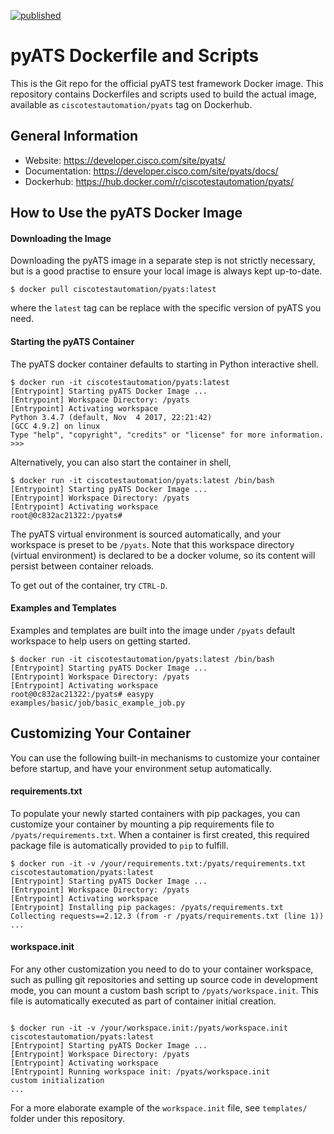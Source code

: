 [![published](https://static.production.devnetcloud.com/codeexchange/assets/images/devnet-published.svg)](https://developer.cisco.com/codeexchange/github/repo/CiscoTestAutomation/pyats-docker)

# pyATS Dockerfile and Scripts

This is the Git repo for the official pyATS test framework Docker image. This 
repository contains Dockerfiles and scripts used to build the actual image, 
available as `ciscotestautomation/pyats` tag on Dockerhub.

## General Information

- Website: https://developer.cisco.com/site/pyats/
- Documentation: https://developer.cisco.com/site/pyats/docs/
- Dockerhub: https://hub.docker.com/r/ciscotestautomation/pyats/

## How to Use the pyATS Docker Image

#### Downloading the Image

Downloading the pyATS image in a separate step is not strictly necessary, but is
a good practise to ensure your local image is always kept up-to-date.

```
$ docker pull ciscotestautomation/pyats:latest
```

where the `latest` tag can be replace with the specific version of pyATS you 
need. 

#### Starting the pyATS Container

The pyATS docker container defaults to starting in Python interactive shell. 

```
$ docker run -it ciscotestautomation/pyats:latest
[Entrypoint] Starting pyATS Docker Image ...
[Entrypoint] Workspace Directory: /pyats
[Entrypoint] Activating workspace
Python 3.4.7 (default, Nov  4 2017, 22:21:42)
[GCC 4.9.2] on linux
Type "help", "copyright", "credits" or "license" for more information.
>>>
```

Alternatively, you can also start the container in shell,
```
$ docker run -it ciscotestautomation/pyats:latest /bin/bash
[Entrypoint] Starting pyATS Docker Image ...
[Entrypoint] Workspace Directory: /pyats
[Entrypoint] Activating workspace
root@0c832ac21322:/pyats#
```

The pyATS virtual environment is sourced automatically, and your workspace is
preset to be `/pyats`. Note that this workspace directory (virtual environment) 
is declared to be a docker volume, so its content will persist between container
reloads.

To get out of the container, try `CTRL-D`.

#### Examples and Templates

Examples and templates are built into the image under `/pyats` default workspace
to help users on getting started. 

```
$ docker run -it ciscotestautomation/pyats:latest /bin/bash
[Entrypoint] Starting pyATS Docker Image ...
[Entrypoint] Workspace Directory: /pyats
[Entrypoint] Activating workspace
root@0c832ac21322:/pyats# easypy examples/basic/job/basic_example_job.py
```

## Customizing Your Container

You can use the following built-in mechanisms to customize your container before
startup, and have your environment setup automatically.

#### requirements.txt

To populate your newly started containers with pip packages, you can customize
your container by mounting a pip requirements file to `/pyats/requirements.txt`.
When a container is first created, this required package file is automatically 
provided to `pip` to fulfill.

```
$ docker run -it -v /your/requirements.txt:/pyats/requirements.txt ciscotestautomation/pyats:latest
[Entrypoint] Starting pyATS Docker Image ...
[Entrypoint] Workspace Directory: /pyats
[Entrypoint] Activating workspace
[Entrypoint] Installing pip packages: /pyats/requirements.txt
Collecting requests==2.12.3 (from -r /pyats/requirements.txt (line 1))
...
```

#### workspace.init

For any other customization you need to do to your container workspace, such
as pulling git repositories and setting up source code in development mode, 
you can mount a custom bash script to `/pyats/workspace.init`. This file is
automatically executed as part of container initial creation.

```

$ docker run -it -v /your/workspace.init:/pyats/workspace.init ciscotestautomation/pyats:latest
[Entrypoint] Starting pyATS Docker Image ...
[Entrypoint] Workspace Directory: /pyats
[Entrypoint] Activating workspace
[Entrypoint] Running workspace init: /pyats/workspace.init
custom initialization
...
```

For a more elaborate example of the `workspace.init` file, see `templates/` 
folder under this repository.
